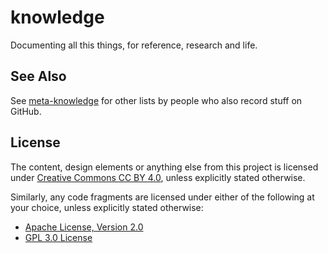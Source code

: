 # knowledge

Documenting all this things, for reference, research and life.

## See Also

See [meta-knowledge](https://github.com/RichardLitt/meta-knowledge) for other lists by people who also record stuff on GitHub.

## License

The content, design elements or anything else from this project is licensed under [Creative Commons CC BY 4.0](https://creativecommons.org/licenses/by/4.0/), unless explicitly stated otherwise.

Similarly, any code fragments are licensed under either of the following at your choice, unless explicitly stated otherwise:

* [Apache License, Version 2.0](https://www.apache.org/licenses/LICENSE-2.0)
* [GPL 3.0 License](https://opensource.org/licenses/GPL-3.0)